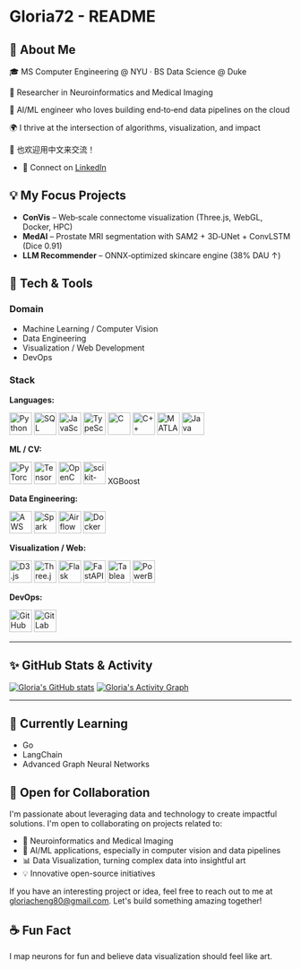 # Gloria72 - README

## 🧩 About Me

🎓 MS Computer Engineering @ NYU · BS Data Science @ Duke

🔬 Researcher in Neuroinformatics and Medical Imaging

🚀 AI/ML engineer who loves building end‑to‑end data pipelines on the cloud

🌍 I thrive at the intersection of algorithms, visualization, and impact

🌱 也欢迎用中文来交流！

- 🔗 Connect on [LinkedIn](https://www.linkedin.com/in/yu-cheng-53515a236/)

## 💡 My Focus Projects

*   **ConVis** – Web‑scale connectome visualization (Three.js, WebGL, Docker, HPC)
*   **MedAI** – Prostate MRI segmentation with SAM2 + 3D‑UNet + ConvLSTM (Dice 0.91)
*   **LLM Recommender** – ONNX‑optimized skincare engine (38% DAU ↑)

## 🔨 Tech & Tools

### Domain
*   Machine Learning / Computer Vision
*   Data Engineering
*   Visualization / Web Development
*   DevOps

### Stack

**Languages:**
<p align="left">
  <img src="https://cdn.jsdelivr.net/gh/devicons/devicon/icons/python/python-original.svg" alt="Python" width="40" height="40"/>
  <img src="https://cdn.jsdelivr.net/gh/devicons/devicon/icons/mysql/mysql-original-wordmark.svg" alt="SQL" width="40" height="40"/>
  <img src="https://cdn.jsdelivr.net/gh/devicons/devicon/icons/javascript/javascript-original.svg" alt="JavaScript" width="40" height="40"/>
  <img src="https://cdn.jsdelivr.net/gh/devicons/devicon/icons/typescript/typescript-original.svg" alt="TypeScript" width="40" height="40"/>
  <img src="https://cdn.jsdelivr.net/gh/devicons/devicon/icons/c/c-original.svg" alt="C" width="40" height="40"/>
  <img src="https://cdn.jsdelivr.net/gh/devicons/devicon/icons/cplusplus/cplusplus-original.svg" alt="C++" width="40" height="40"/>
  <img src="https://cdn.jsdelivr.net/gh/devicons/devicon/icons/matlab/matlab-original.svg" alt="MATLAB" width="40" height="40"/>
  <img src="https://cdn.jsdelivr.net/gh/devicons/devicon/icons/java/java-original.svg" alt="Java" width="40" height="40"/>
</p>

**ML / CV:**
<p align="left">
  <img src="https://cdn.jsdelivr.net/gh/devicons/devicon/icons/pytorch/pytorch-original.svg" alt="PyTorch" width="40" height="40"/>
  <img src="https://cdn.jsdelivr.net/gh/devicons/devicon/icons/tensorflow/tensorflow-original.svg" alt="TensorFlow" width="40" height="40"/>
  <img src="https://cdn.jsdelivr.net/gh/devicons/devicon/icons/opencv/opencv-original.svg" alt="OpenCV" width="40" height="40"/>
  <img src="https://cdn.jsdelivr.net/gh/devicons/devicon/icons/scikitlearn/scikitlearn-original.svg" alt="scikit-learn" width="40" height="40"/>
  XGBoost
</p>

**Data Engineering:**
<p align="left">
  <img src="https://cdn.jsdelivr.net/gh/devicons/devicon/icons/amazonwebservices/amazonwebservices-original-wordmark.svg" alt="AWS" width="40" height="40"/>
  <img src="https://cdn.jsdelivr.net/gh/devicons/devicon/icons/apachespark/apachespark-original-wordmark.svg" alt="Spark" width="40" height="40"/>
  <img src="https://cdn.jsdelivr.net/gh/devicons/devicon/icons/apacheairflow/apacheairflow-original.svg" alt="Airflow" width="40" height="40"/>
  <img src="https://cdn.jsdelivr.net/gh/devicons/devicon/icons/docker/docker-original.svg" alt="Docker" width="40" height="40"/>
</p>

**Visualization / Web:**
<p align="left">
  <img src="https://cdn.jsdelivr.net/gh/devicons/devicon/icons/d3js/d3js-original.svg" alt="D3.js" width="40" height="40"/>
  <img src="https://cdn.jsdelivr.net/gh/devicons/devicon/icons/threejs/threejs-original.svg" alt="Three.js" width="40" height="40"/>
  <img src="https://cdn.jsdelivr.net/gh/devicons/devicon/icons/flask/flask-original.svg" alt="Flask" width="40" height="40"/>
  <img src="https://cdn.jsdelivr.net/gh/devicons/devicon/icons/fastapi/fastapi-original.svg" alt="FastAPI" width="40" height="40"/>
  <img src="https://cdn.jsdelivr.net/gh/devicons/devicon/icons/tableau/tableau-original.svg" alt="Tableau" width="40" height="40"/>
  <img src="https://cdn.jsdelivr.net/gh/devicons/devicon/icons/powerbi/powerbi-original.svg" alt="PowerBI" width="40" height="40"/>
</p>

**DevOps:**
<p align="left">
  <img src="https://cdn.jsdelivr.net/gh/devicons/devicon/icons/github/github-original.svg" alt="GitHub" width="40" height="40"/>
  <img src="https://cdn.jsdelivr.net/gh/devicons/devicon/icons/gitlab/gitlab-original.svg" alt="GitLab" width="40" height="40"/>
</p>

---

## ✨ GitHub Stats & Activity
[![Gloria's GitHub stats](https://github-readme-stats.vercel.app/api?username=Gloria72&show_icons=true&theme=radical)](https://github.com/anuraghazra/github-readme-stats)
[![Gloria's Activity Graph](https://github-readme-activity-graph.vercel.app/graph?username=Gloria72&theme=tokyonight)](https://github.com/ashutosh00710/github-readme-activity-graph)

---

## 🎯 Currently Learning
*   Go
*   LangChain
*   Advanced Graph Neural Networks

## 🤝 Open for Collaboration

I'm passionate about leveraging data and technology to create impactful solutions. I'm open to collaborating on projects related to:

*   🧠 Neuroinformatics and Medical Imaging
*   🤖 AI/ML applications, especially in computer vision and data pipelines
*   📊 Data Visualization, turning complex data into insightful art
*   💡 Innovative open-source initiatives

If you have an interesting project or idea, feel free to reach out to me at [gloriacheng80@gmail.com](mailto:gloriacheng80@gmail.com). Let's build something amazing together!

## ☕ Fun Fact
I map neurons for fun and believe data visualization should feel like art.
